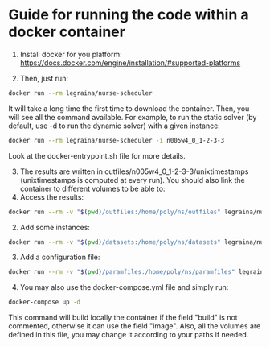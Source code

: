 # Guide for running the code within a docker container

1. Install docker for you platform: https://docs.docker.com/engine/installation/#supported-platforms

2. Then, just run:
````bash
docker run --rm legraina/nurse-scheduler
````
It will take a long time the first time to download the container. Then, you will see all the command available. For example, to run the static solver (by default, use -d to run the dynamic solver) with a given instance:
```bash
docker run --rm legraina/nurse-scheduler -i n005w4_0_1-2-3-3
```
Look at the docker-entrypoint.sh file for more details.

3. The results are written in outfiles/n005w4_0_1-2-3-3/unixtimestamps (unixtimestamps is computed at every run). You should also link the container to different volumes to be able to:
  1. Access the results:
  ```bash
  docker run --rm -v "$(pwd)/outfiles:/home/poly/ns/outfiles" legraina/nurse-scheduler -i n005w4_0_1-2-3-3
  ```
  2. Add some instances:
  ```bash
  docker run --rm -v "$(pwd)/datasets:/home/poly/ns/datasets" legraina/nurse-scheduler -i n005w4_0_1-2-3-3
  ```
  3. Add a configuration file:
  ```bash
  docker run --rm -v "$(pwd)/paramfiles:/home/poly/ns/paramfiles" legraina/nurse-scheduler -i n005w4_0_1-2-3-3
  ```


4. You may also use the docker-compose.yml file and simply run:
```bash
docker-compose up -d
```
This command will build locally the container if the field "build" is not commented, otherwise it can use the field "image". Also, all the volumes are defined in this file, you may change it according to your paths if needed.

